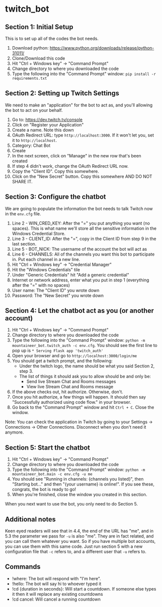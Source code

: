 # twitch_bot

## Section 1: Initial Setup

This is to set up all of the codes the bot needs.

1. Download python: https://www.python.org/downloads/release/python-31011/
2. Clone/Download this code
3. Hit "Ctrl + Windows key" -> "Command Prompt"
4. Change directory to where you downloaded the code
5. Type the following into the "Command Prompt" window: `pip install -r requirements.txt`

## Section 2: Setting up Twitch Settings

We need to make an "application" for the bot to act as, and you'll allowing the bot to act on your behalf.

1. Go to: https://dev.twitch.tv/console
2. Click on "Register your Application"
3. Create a name. Note this down
4. OAuth Redirect URL: type `http://localhost:3000`. If it won't let you, set it to `http://localhost`.
5. Category: Chat Bot
6. Create
7. In the next screen, click on "Manage" in the new row that's been created
8. If step 4 didn't work, change the OAuth Redirect URL now.
9. Copy the "Client ID". Copy this somewhere.
10. Click on the "New Secret" button. Copy this somewhere AND DO NOT SHARE IT.

## Section 3: Configure the chatbot

We are going to populate the information the bot needs to talk Twitch now in the `env.cfg` file.

1. Line 2 - WIN_CRED_KEY: After the "=" you put anything you want (no spaces). This is what name we'll store all the sensitive information in the Windows Credential Store.
2. Line 3 - CLIENT_ID: After the "=", copy in the Client ID from step 9 in the last section.
3. Line 5 - BOT_NICK: The username of the account the bot will act as
4. Line 6 - CHANNELS: All of the channels you want this bot to participate in. Put each channel in a new line.
5. Hit "Ctrl + Windows key" -> "Credential Manager"
6. Hit the "Windows Credentials" tile
7. Under "Generic Credentials" hit "Add a generic credential"
8. Internet or network address, enter what you put in step 1 (everything after the "=" with no spaces)
9. User name: The "Client ID" you wrote down
10. Password: The "New Secret" you wrote down

## Section 4: Let the chatbot act as you (or another account)

1. Hit "Ctrl + Windows key" -> "Command Prompt"
2. Change directory to where you downloaded the code
3. Type the following into the "Command Prompt" window: `python -m mountaineer_bot.twitch_auth -c env.cfg`. You should see the first line to pop up is `* Serving Flask app 'twitch_auth'`
4. Open your browser and go to `http://localhost:3000/login/me`
5. You should get a twitch prompt, and the following:
    * Under the twitch logo, the name should be what you said Section 2, step 3.
    * The list of things it should ask you to allow should be and only be:
        * Send live Stream Chat and Rooms messages
        * View live Stream Chat and Rooms message
6. If the above checks out, hit authorize. Otherwise, don't.
7. Once you hit authorize, a few things will happen. It should then say "Successfully authorized using code flow." in your browser.
8. Go back to the "Command Prompt" window and hit `Ctrl + C`. Close the window.

Note: You can check the application in Twitch by going to your Settings -> Connections -> Other Connections. Disconnect when you don't need it anymore.

## Section 5: Start the chatbot

1. Hit "Ctrl + Windows key" -> "Command Prompt"
2. Change directory to where you downloaded the code
3. Type the following into the "Command Prompt" window: `python -m mountaineer_bot.main -c env.cfg -u me`
4. You should see "Running in channels: {channels you listed}", then "Starting bot..." and then "{your username} is online!". If you see these, congrats, the bot is ready to go!
5. When you're finished, close the window you created in this section.

When you next want to use the bot, you only need to do Section 5.

## Additional notes

Keen eyed readers will see that in 4.4, the end of the URL has "me", and in 5.3 the parameter we pass for `-u` is also "me". They are in fact related, and you can call them whatever you want. So if you have multiple bot accounts, you can use them with this same code. Just run section 5 with a new configuration file that `-c` refers to, and a different user that `-u` refers to.

## Commands

* !where: The bot will respond with "I'm here".
* !hello: The bot will say hi to whoever typed it
* !cd {duration in seconds}: Will start a countdown. If someone else types it then it will replace any existing countdowns
* !cd cancel: Will cancel a running countdown